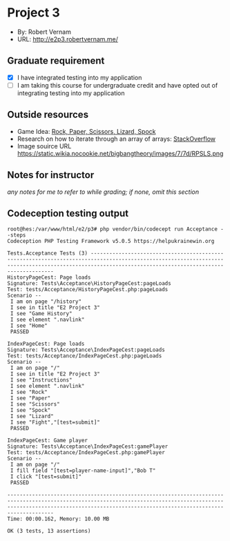# Project 3
+ By: Robert Vernam
+ URL: <http://e2p3.robertvernam.me/>

## Graduate requirement
+ [x] I have integrated testing into my application
+ [ ] I am taking this course for undergraduate credit and have opted out of integrating testing into my application

## Outside resources
+ Game Idea: [Rock, Paper, Scissors, Lizard, Spock](https://bigbangtheory.fandom.com/wiki/Rock,_Paper,_Scissors,_Lizard,_Spock)
+ Research on how to iterate through an array of arrays: [StackOverflow](https://stackoverflow.com/questions/10131802/foreach-for-arrays-inside-of-an-array)
+ Image souirce URL https://static.wikia.nocookie.net/bigbangtheory/images/7/7d/RPSLS.png

## Notes for instructor
*any notes for me to refer to while grading; if none, omit this section*

## Codeception testing output
```
root@hes:/var/www/html/e2/p3# php vendor/bin/codecept run Acceptance --steps
Codeception PHP Testing Framework v5.0.5 https://helpukrainewin.org

Tests.Acceptance Tests (3) ------------------------------------------------------------------------------------------------------------------------------------------------------------------------------------------------------
HistoryPageCest: Page loads
Signature: Tests\Acceptance\HistoryPageCest:pageLoads
Test: tests/Acceptance/HistoryPageCest.php:pageLoads
Scenario --
 I am on page "/history"
 I see in title "E2 Project 3"
 I see "Game History"
 I see element ".navlink"
 I see "Home"
 PASSED 

IndexPageCest: Page loads
Signature: Tests\Acceptance\IndexPageCest:pageLoads
Test: tests/Acceptance/IndexPageCest.php:pageLoads
Scenario --
 I am on page "/"
 I see in title "E2 Project 3"
 I see "Instructions"
 I see element ".navlink"
 I see "Rock"
 I see "Paper"
 I see "Scissors"
 I see "Spock"
 I see "Lizard"
 I see "Fight","[test=submit]"
 PASSED 

IndexPageCest: Game player
Signature: Tests\Acceptance\IndexPageCest:gamePlayer
Test: tests/Acceptance/IndexPageCest.php:gamePlayer
Scenario --
 I am on page "/"
 I fill field "[test=player-name-input]","Bob T"
 I click "[test=submit]"
 PASSED 

---------------------------------------------------------------------------------------------------------------------------------------------------------------------------------------------------------------------------------
Time: 00:00.162, Memory: 10.00 MB

OK (3 tests, 13 assertions)
```